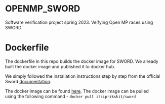 # OPENMP_SWORD

Software verification project spring 2023.
Veifying Open MP races using SWORD.

# Dockerfile

The dockerfile in this repo builds the docker image for SWORD.
We already built the docker image and published it to docker hub.

We simply followed the installation instructions step by step from the official Sword [documentation](https://github.com/PRUNERS/sword#installation).

The docker image can be found [here](https://hub.docker.com/r/itsiprikshit/sword).
The docker image can be pulled using the following command -
`docker pull itsiprikshit/sword`
